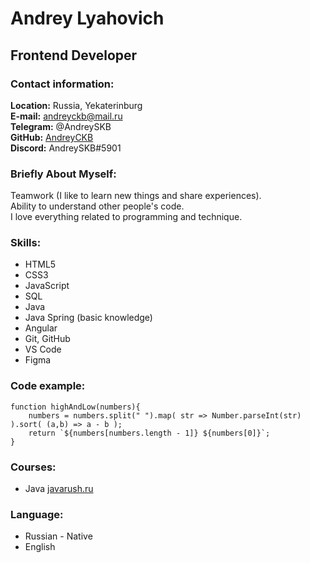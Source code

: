 # Andrey Lyahovich

## Frontend Developer

### Contact information:

**Location:** Russia, Yekaterinburg  
**E-mail:** andreyckb@mail.ru  
**Telegram:** @AndreySKB  
**GitHub:** [AndreyCKB](https://github.com/AndreyCKB)  
**Discord:** AndreySKB#5901

### Briefly About Myself:

Teamwork (I like to learn new things and share experiences).  
Ability to understand other people's code.  
I love everything related to programming and technique.

### Skills:

- HTML5
- CSS3
- JavaScript
- SQL
- Java
- Java Spring (basic knowledge)
- Angular
- Git, GitHub
- VS Code
- Figma

### Code example:

```
function highAndLow(numbers){
    numbers = numbers.split(" ").map( str => Number.parseInt(str) ).sort( (a,b) => a - b );
    return `${numbers[numbers.length - 1]} ${numbers[0]}`;
}
```

### Courses:

- Java [javarush.ru](https://javarush.ru])

### Language:

- Russian - Native
- English
